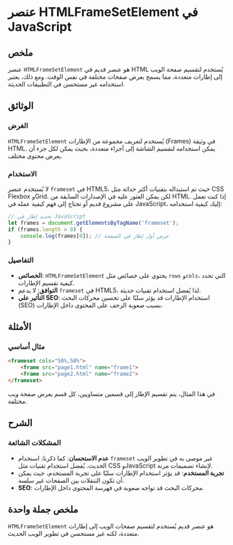 <!--
Meta Description: # عنصر HTMLFrameSetElement في JavaScript ## ملخص عنصر `HTMLFrameSetElement` هو عنصر قديم في HTML يُستخدم لتقسيم صفحة الويب إلى إطارات متعددة، مما يسمح...
Meta Keywords: html, الإطارات, frameset, على, عنصر
-->

# عنصر HTMLFrameSetElement في JavaScript

## ملخص
عنصر `HTMLFrameSetElement` هو عنصر قديم في HTML يُستخدم لتقسيم صفحة الويب إلى إطارات متعددة، مما يسمح بعرض صفحات مختلفة في نفس الوقت. ومع ذلك، يعتبر استخدامه غير مستحسن في التطبيقات الحديثة.

## الوثائق
### الغرض
`HTMLFrameSetElement` يُستخدم لتعريف مجموعة من الإطارات (Frames) في وثيقة HTML. يمكن استخدامه لتقسيم الشاشة إلى أجزاء متعددة، بحيث يمكن لكل جزء أن يعرض محتوى مختلف.

### الاستخدام
لا يُستخدم عنصر `frameset` في HTML5، حيث تم استبداله بتقنيات أكثر حداثة مثل CSS Flexbox وGrid. لكن يمكن العثور عليه في الإصدارات السابقة من HTML. إذا كنت تعمل على مشروع قديم أو تحتاج إلى فهم كيفية عمله في JavaScript، إليك كيفية استخدامه:

```javascript
// تحديد إطار في JavaScript
let frames = document.getElementsByTagName('frameset');
if (frames.length > 0) {
    console.log(frames[0]); // عرض أول إطار في الصفحة
}
```

### التفاصيل
- **الخصائص**: `HTMLFrameSetElement` يحتوي على خصائص مثل `rows` و`cols`، التي تحدد كيفية تقسيم الإطارات.
- **التوافق**: لا يدعم `frameset` في HTML5، لذا يُفضل استخدام تقنيات حديثة.
- **التأثير على SEO**: استخدام الإطارات قد يؤثر سلبًا على تحسين محركات البحث (SEO) بسبب صعوبة الزحف على المحتوى داخل الإطارات.

## الأمثلة
### مثال أساسي
```html
<frameset cols="50%,50%">
    <frame src="page1.html" name="frame1">
    <frame src="page2.html" name="frame2">
</frameset>
```
في هذا المثال، يتم تقسيم الإطار إلى قسمين متساويين، كل قسم يعرض صفحة ويب مختلفة.

## الشرح
### المشكلات الشائعة
- **عدم الاستحسان**: كما ذكرنا، استخدام `frameset` غير موصى به في تطوير الويب الحديث. يُفضل استخدام تقنيات مثل CSS وJavaScript لإنشاء تصميمات مرنة.
- **تجربة المستخدم**: قد يؤثر استخدام الإطارات سلبًا على تجربة المستخدم، حيث يمكن أن تكون التنقلات بين الصفحات غير سلسة.
- **SEO**: محركات البحث قد تواجه صعوبة في فهرسة المحتوى داخل الإطارات.

## ملخص جملة واحدة
`HTMLFrameSetElement` هو عنصر قديم يُستخدم لتقسيم صفحات الويب إلى إطارات متعددة، لكنه غير مستحسن في تطوير الويب الحديث.